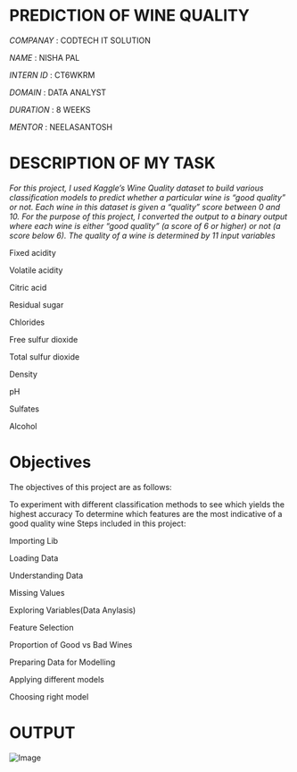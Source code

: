 # PREDICTION OF WINE QUALITY

*COMPANAY* : CODTECH IT SOLUTION 

*NAME* : NISHA PAL

*INTERN ID* : CT6WKRM

*DOMAIN* : DATA ANALYST

*DURATION* : 8 WEEKS

*MENTOR* : NEELASANTOSH

# DESCRIPTION OF MY TASK 

*For this project, I used Kaggle’s Wine Quality dataset to build various classification models to predict whether a particular wine is “good quality” or not. Each wine in this dataset is given a “quality” score between 0 and 10. For the purpose of this project, I converted the output to a binary output where each wine is either “good quality” (a score of 6 or higher) or not (a score below 6). The quality of a wine is determined by 11 input variables*

Fixed acidity

Volatile acidity


Citric acid

Residual sugar

Chlorides

Free sulfur dioxide

Total sulfur dioxide

Density

pH

Sulfates

Alcohol

# Objectives

The objectives of this project are as follows:

To experiment with different classification methods to see which yields the highest accuracy
To determine which features are the most indicative of a good quality wine
Steps included in this project:

Importing Lib

Loading Data

Understanding Data

Missing Values

Exploring Variables(Data Anylasis)

Feature Selection

Proportion of Good vs Bad Wines

Preparing Data for Modelling

Applying different models

Choosing right model

# OUTPUT
![Image](https://github.com/user-attachments/assets/084b7176-41e7-407e-a95a-e9df052b698f)

